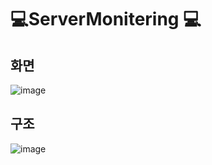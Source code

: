 # 💻ServerMonitering 💻

## 화면 
![image](https://user-images.githubusercontent.com/73218962/199677958-be724566-2a98-481e-b13a-b090e02f513c.png)

## 구조 
![image](https://user-images.githubusercontent.com/73218962/199888124-0f600e96-4c0a-4fc2-a184-026598927960.png)

